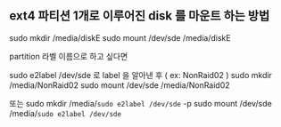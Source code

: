 ## ext4 파티션 1개로 이루어진 disk 를 마운트 하는 방법

sudo mkdir /media/diskE
sudo mount /dev/sde /media/diskE

partition 라벨 이름으로 하고 싶다면

sudo e2label /dev/sde 로 label 을 알아낸 후 ( ex: NonRaid02 )
sudo mkdir /media/NonRaid02
sudo mount /dev/sde /media/NonRaid02

또는
sudo mkdir /media/`sudo e2label /dev/sde` -p
sudo mount /dev/sde /media/`sudo e2label /dev/sde`
